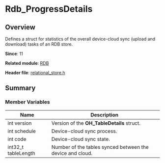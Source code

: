 # Rdb_ProgressDetails
<!--Kit: ArkData-->
<!--Subsystem: DistributedDataManager-->
<!--Owner: @baijidong-->
<!--Designer: @widecode; @htt1997-->
<!--Tester: @yippo; @logic42-->
<!--Adviser: @ge-yafang-->

## Overview

Defines a struct for statistics of the overall device-cloud sync (upload and download) tasks of an RDB store.

**Since**: 11

**Related module**: [RDB](capi-rdb.md)

**Header file**: [relational_store.h](capi-relational-store-h.md)

## Summary

### Member Variables

| Name               | Description                                   |
| ------------------- | --------------------------------------- |
| int version         | Version of the **OH_TableDetails** struct.|
| int schedule        | Device-cloud sync process.                     |
| int code            | Device-cloud sync state.               |
| int32_t tableLength | Number of the tables synced between the device and cloud.               |
